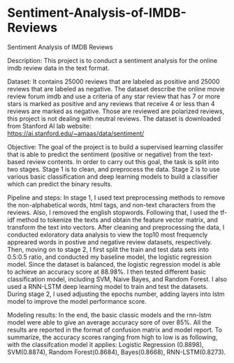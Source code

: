 # Sentiment-Analysis-of-IMDB-Reviews
Sentiment Analysis of IMDB Reviews

Description:
This project is to conduct a sentiment analysis for the online imdb review data in the text format. 

Dataset:
It contains 25000 reviews that are labeled as positive and 25000 reviews that are labeled as negative. The dataset describe the online movie review forum imdb and use a criteria of any star review that has 7 or more stars is marked as positive and any reviews that receive 4 or less than 4 reviews are marked as negative. Those are reviewed are polarized reviews, this project is not dealing with neutral reviews. The dataset is downloaded from Stanford AI lab website: https://ai.stanford.edu/~amaas/data/sentiment/

Objective:
The goal of the project is to build a supervised learning classifer that is able to predict the sentiment (positive or negative) from the text-based review contents. In order to carry out this goal, the task is split into two stages. Stage 1 is to clean, and preprocess the data. Stage 2 is to use various basic classification and deep learning models to build a classifier which can predict the binary results. 

Pipeline and steps:
In stage 1, I used text preprocessing methods to remove the non-alphabetical words, html tags, and non-text characters from the reviews. Also, I removed the english stopwords. Following that, I used the tf-idf method to tokenize the texts and obtain the feature vector matrix, and transform the text into vectors. After cleaning and preprocessing the data, I conducted exloratory data analysis to view the top10 most frequencly appreared words in postive and negative review datasets, respectively. Then, moving on to stage 2, I first split the train and test data sets into 0.5:0.5 ratio, and conducted my baseline model, the logistic regression model. Since the dataset is balanced, the logistic regression model is able to achieve an accuracy score at 88.98%. I then tested different basic classification model, including SVM, Naive Bayes, and Random Forest. I also used a RNN-LSTM deep learning model to train and test the datasets. During stage 2, I used adjusting the epochs number, adding layers into lstm model to improve the model performance score. 

Modeling results:
In the end, the basic classic models and the rnn-lstm model were able to give an average accuracy sore of over 85%. All the results are reported in the format of confusion matrix and model report. To summarize, the accuracy scores ranging from high to low is as following, with the classifcation model it applies: Logistic Regression (0.8898), SVM(0.8874), Random Forest(0.8684), Bayes(0.8668), RNN-LSTM(0.8273). 
